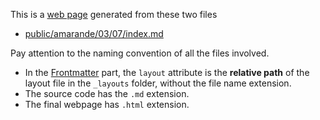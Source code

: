 

This is a [web page](http://bigdata-mindstorms.github.io/jekyll-playground/public/amarande/03/08/index.html) generated from these two files


- [public/amarande/03/07/index.md](https://github.com/bigdata-mindstorms/jekyll-playground/blob/gh-pages/public/amarande/03/08/index.md)

Pay attention to the naming convention of all the files involved.

- In the [Frontmatter](http://jekyll.bootcss.com/docs/frontmatter/) part, the `layout` attribute is the __relative path__ of the layout file in the `_layouts` folder, without the file name extension.
- The source code has the `.md` extension.
- The final webpage has `.html` extension.


